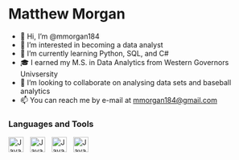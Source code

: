 # Matthew Morgan

- 👋 Hi, I’m @mmorgan184
- 👀 I’m interested in becoming a data analyst
- 🌱 I’m currently learning Python, SQL, and C#
- 🎓 I earned my M.S. in Data Analytics from Western Governors Univsersity
- 💞️ I’m looking to collaborate on analysing data sets and baseball analytics
- 📫 You can reach me by e-mail at mmorgan184@gmail.com


### Languages and Tools

<img align="left" alt="Java" width="30px" style="padding-right:10px;" src="https://cdn.jsdelivr.net/gh/devicons/devicon/icons/git/git-original.svg"/>
<img align="left" alt="Java" width="30px" style="padding-right:10px;" src="https://cdn.jsdelivr.net/gh/devicons/devicon/icons/python/python-plain.svg"/>
<img align="left" alt="Java" width="30px" style="padding-right:10px;" src="https://cdn.jsdelivr.net/gh/devicons/devicon/icons/visualstudio/visualstudio.svg"/>
<img align="left" alt="Java" width="30px" style="padding-right:10px;" src="https://cdn.jsdelivr.net/gh/devicons/devicon/icons/postgresql/postgresql.svg"/>
<br />
